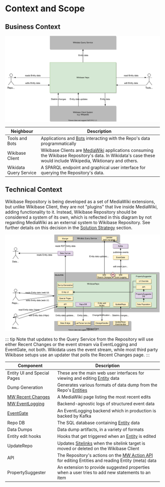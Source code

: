 # Context and Scope

## Business Context

![Wikibase Repository business context diagram](./diagrams/03-business-context.drawio.svg)

| Neighbour              | Description                                                                                                                                                                                   |
| ---------------------- | --------------------------------------------------------------------------------------------------------------------------------------------------------------------------------------------- |
| Tools and Bots         | Applications and [Bots](https://www.mediawiki.org/wiki/Manual:Bots) interacting with the Repo's data programmatically                                                                         |
| Wikibase Client        | Wikibase Clients are [MediaWiki](../../Glossary.md#mediawiki) applications consuming the Wikibase Repository's data. In Wikidata's case these would include Wikipedia, Wiktionary and others. |
| Wikidata Query Service | A SPARQL endpoint and graphical user interface for querying the Repository's data.                                                                                                            |

## Technical Context

Wikibase Repository is being developed as a set of MediaWiki extensions, but unlike Wikibase Client, they are not "plugins" that live inside MediaWiki, adding functionality to it. Instead, Wikibase Repository should be considered a system of its own, which is reflected in this diagram by not regarding MediaWiki as an external system to Wikibase Repository. See further details on this decision in the [Solution Strategy](04-Solution_Strategy.md#developing-wikibase-repository-through-mediawiki-extensions) section.

![Wikibase Repository technical context diagram](./diagrams/03-technical-context.drawio.svg)

::: tip
Note that updates to the Query Service from the Repository will use either Recent Changes or the event stream via EventLogging and EventGate, not both. Wikidata uses the event stream, while most third party Wikibase setups use an updater that polls the Recent Changes page.
:::

| Component                                                                 | Description                                                                                                                                       |
| ------------------------------------------------------------------------- | ------------------------------------------------------------------------------------------------------------------------------------------------- |
| Entity UI and Special Pages                                               | These are the main web user interfaces for viewing and editing [Entity](../../Glossary.md#entity) data                                            |
| Dump Generation                                                           | Generates various formats of data dump from the Repo's [Entities](../../Glossary.md#entity)                                                       |
| [MW Recent Changes](https://www.mediawiki.org/wiki/Help:Recent_changes)   | A MediaWiki page listing the most recent edits                                                                                                    |
| [MW EventLogging](https://www.mediawiki.org/wiki/Extension:EventLogging)  | Backend-agnostic logs of structured event data                                                                                                    |
| [EventGate](https://wikitech.wikimedia.org/wiki/Event_Platform/EventGate) | An EventLogging backend which in production is backed by Kafka                                                                                    |
| Repo DB                                                                   | The SQL database containing [Entity](../../Glossary.md#entity) data                                                                               |
| Data Dumps                                                                | Data dump artifacts, in a variety of formats                                                                                                      |
| Entity edit hooks                                                         | Hooks that get triggered when an [Entity](../../Glossary.md#entity) is edited                                                                     |
| UpdateRepo                                                                | Updates [Sitelinks](../../Glossary.md#sitelink) when the sitelink target is moved or deleted on the Wikibase Client                               |
| API                                                                       | The Repository's actions on the [MW Action API](https://www.mediawiki.org/wiki/API:Main_page) for editing Entities and reading Entity (meta) data |
| PropertySuggester                                                         | An extension to provide suggested properties when a user tries to add new statements to an item                                                   |
